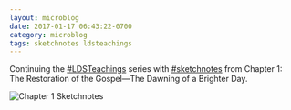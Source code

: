 ```yaml
---
layout: microblog
date: 2017-01-17 06:43:22-0700
category: microblog
tags: sketchnotes ldsteachings
---
```

Continuing the [#LDSTeachings](/tags/ldsteachings) series with [#sketchnotes](/tags/sketchnotes) from Chapter 1: The Restoration of the Gospel—The Dawning of a Brighter Day.

![Chapter 1 Sketchnotes](/images/microblog/201701170643.jpg)
